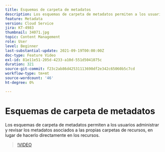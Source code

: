 ```yaml
---
title: Esquemas de carpeta de metadatos
description: Los esquemas de carpeta de metadatos permiten a los usuarios administrar y revisar los metadatos asociados a las propias carpetas de recursos, en lugar de hacerlo directamente en los recursos.
feature: Metadata
version: Cloud Service
jira: KT-4983
thumbnail: 34071.jpg
topic: Content Management
role: User
level: Beginner
last-substantial-update: 2021-09-19T00:00:00Z
doc-type: Feature Video
exl-id: 81e11e51-205d-4233-a10d-551d5041075c
duration: 321
source-git-commit: f23c2ab86d42531113690df2e342c65060b5c7cd
workflow-type: tm+mt
source-wordcount: '46'
ht-degree: 0%

---
```


# Esquemas de carpeta de metadatos

Los esquemas de carpeta de metadatos permiten a los usuarios administrar y revisar los metadatos asociados a las propias carpetas de recursos, en lugar de hacerlo directamente en los recursos.

>[!VIDEO](https://video.tv.adobe.com/v/34071?quality=12&learn=on)
